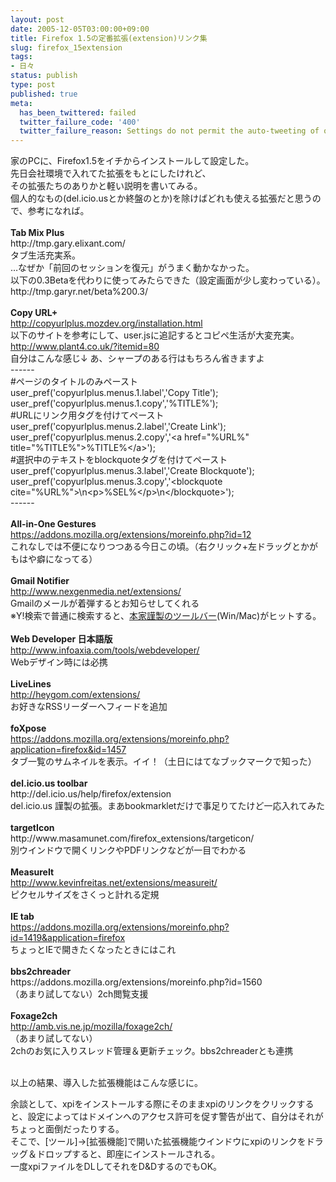 ```yaml
---
layout: post
date: 2005-12-05T03:00:00+09:00
title: Firefox 1.5の定番拡張(extension)リンク集
slug: firefox_15extension
tags:
- 日々
status: publish
type: post
published: true
meta:
  has_been_twittered: failed
  twitter_failure_code: '400'
  twitter_failure_reason: Settings do not permit the auto-tweeting of old posts
---
```

<p>家のPCに、Firefox1.5をイチからインストールして設定した。<br />先日会社環境で入れてた拡張をもとにしたけれど、<br />その拡張たちのありかと軽い説明を書いてみる。<br />個人的なもの(del.icio.usとか終盤のとか)を除けばどれも使える拡張だと思うので、参考になれば。<br /><br /><strong>Tab Mix Plus</strong><br />http://tmp.gary.elixant.com/<br />タブ生活充実系。<br />&hellip;なぜか「前回のセッションを復元」がうまく動かなかった。<br />以下の0.3Betaを代わりに使ってみたらできた（設定画面が少し変わっている）。<br />http://tmp.garyr.net/beta%200.3/<br /><br /><strong>Copy URL+</strong><br /><a target="_self" href="http://copyurlplus.mozdev.org/installation.html">http://copyurlplus.mozdev.org/installation.html<br /></a>以下のサイトを参考にして、user.jsに追記するとコピペ生活が大変充実。<br /><a target="_self" href="http://www.plant4.co.uk/?itemid=80">http://www.plant4.co.uk/?itemid=80<br /></a>自分はこんな感じ&darr; あ、シャープのある行はもちろん省きますよ<br />------<br />#ページのタイトルのみペースト<br />user_pref('copyurlplus.menus.1.label','Copy Title');<br />user_pref('copyurlplus.menus.1.copy','%TITLE%');<br />#URLにリンク用タグを付けてペースト<br />user_pref('copyurlplus.menus.2.label','Create Link');<br />user_pref('copyurlplus.menus.2.copy','&lt;a href=&quot;%URL%&quot; title=&quot;%TITLE%&quot;&gt;%TITLE%&lt;/a&gt;');<br />#選択中のテキストをblockquoteタグを付けてペースト<br />user_pref('copyurlplus.menus.3.label','Create Blockquote');<br />user_pref('copyurlplus.menus.3.copy','&lt;blockquote cite=&quot;%URL%&quot;&gt;\n&lt;p&gt;%SEL%&lt;/p&gt;\n&lt;/blockquote&gt;');<br />------<br /><br /><strong>All-in-One Gestures</strong><br /><a target="_self" href="https://addons.mozilla.org/extensions/moreinfo.php?id=12">https://addons.mozilla.org/extensions/moreinfo.php?id=12<br /></a>これなしでは不便になりつつある今日この頃。（右クリック+左ドラッグとかがもはや癖になってる）<br /><br /><strong>Gmail Notifier</strong><br /><a target="_self" href="http://www.nexgenmedia.net/extensions/">http://www.nexgenmedia.net/extensions/<br /></a>Gmailのメールが着弾するとお知らせしてくれる<br />※Y!検索で普通に検索すると、<a target="_self" href="http://toolbar.google.com/gmail-helper/">本家謹製のツールバー</a>(Win/Mac)がヒットする。<br /><br /><strong>Web Developer 日本語版</strong><br /><a target="_self" href="http://www.infoaxia.com/tools/webdeveloper/">http://www.infoaxia.com/tools/webdeveloper/<br /></a>Webデザイン時には必携<br /><br /><strong>LiveLines</strong><br /><a target="_self" href="http://heygom.com/extensions/">http://heygom.com/extensions/<br /></a>お好きなRSSリーダーへフィードを追加<br /><br /><strong>foXpose</strong><br /><a target="_self" href="https://addons.mozilla.org/extensions/moreinfo.php?application=firefox&id=1457">https://addons.mozilla.org/extensions/moreinfo.php?application=firefox&amp;id=1457<br /></a>タブ一覧のサムネイルを表示。イイ！（土日にはてなブックマークで知った）<br /><br /><strong>del.icio.us toolbar</strong><br />http://del.icio.us/help/firefox/extension<br />del.icio.us 謹製の拡張。まあbookmarkletだけで事足りてたけど一応入れてみた<br /><br /><strong>targetIcon</strong><br />http://www.masamunet.com/firefox_extensions/targeticon/<br />別ウインドウで開くリンクやPDFリンクなどが一目でわかる<br /><br /><strong>MeasureIt</strong><br /><a target="_self" href="http://www.kevinfreitas.net/extensions/measureit/">http://www.kevinfreitas.net/extensions/measureit/<br /></a>ピクセルサイズをさくっと計れる定規<br /><br /><strong>IE tab</strong><br /><a target="_self" href="https://addons.mozilla.org/extensions/moreinfo.php?id=1419&application=firefox">https://addons.mozilla.org/extensions/moreinfo.php?id=1419&amp;application=firefox<br /></a>ちょっとIEで開きたくなったときにはこれ<br /><br /><strong>bbs2chreader</strong><br />https://addons.mozilla.org/extensions/moreinfo.php?id=1560<br />（あまり試してない）2ch閲覧支援<br /><br /><strong>Foxage2ch</strong><br /><a target="_self" href="http://amb.vis.ne.jp/mozilla/foxage2ch/">http://amb.vis.ne.jp/mozilla/foxage2ch/<br /></a>（あまり試してない）<br />2chのお気に入りスレッド管理＆更新チェック。bbs2chreaderとも連携<br /><br /></p>

<!--more-->
<p> 以上の結果、導入した拡張機能はこんな感じに。 <br />    </p><p>余談として、xpiをインストールする際にそのままxpiのリンクをクリックすると、設定によってはドメインへのアクセス許可を促す警告が出て、自分はそれがちょっと面倒だったりする。<br />そこで、[ツール]&rarr;[拡張機能]で開いた拡張機能ウインドウにxpiのリンクをドラッグ＆ドロップすると、即座にインストールされる。<br />一度xpiファイルをDLしてそれをD&amp;DするのでもOK。<br /></p>
